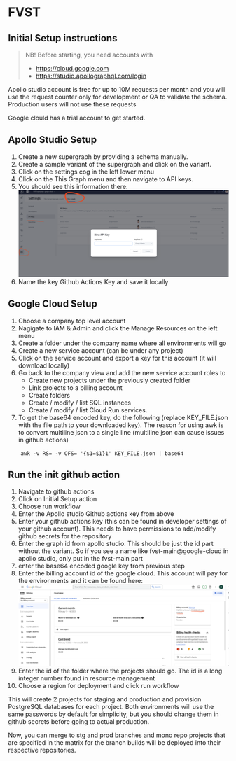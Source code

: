 # FVST

## Initial Setup instructions

> NB! Before starting, you need accounts with
>
> - https://cloud.google.com
> - https://studio.apollographql.com/login

Apollo studio account is free for up to 10M requests per month and you will use the request counter only for development or QA to validate the schema. Production users will not use these requests

Google clould has a trial account to get started.

## Apollo Studio Setup

1. Create a new supergraph by providing a schema manually.
2. Create a sample variant of the supergraph and click on the variant.
3. Click on the settings cog in the left lower menu
4. Click on the This Graph menu and then navigate to API keys.
5. You should see this information there: ![apollo-key](apollo-setup.png)
6. Name the key Github Actions Key and save it locally

## Google Cloud Setup

1. Choose a company top level account
2. Nagigate to IAM & Admin and click the Manage Resources on the left menu
3. Create a folder under the company name where all environments will go
4. Create a new service account (can be under any project)
5. Click on the service account and export a key for this account (it will download locally)
6. Go back to the company view and add the new service account roles to
   - Create new projects under the previously created folder
   - Link projects to a billing account
   - Create folders
   - Create / modify / list SQL instances
   - Create / modify / list Cloud Run services.
7. To get the base64 encoded key, do the following (replace KEY_FILE.json with the file path to your downloaded key). The reason for using awk is to convert multiline json to a single line (multiline json can cause issues in github actions)

```
    awk -v RS= -v OFS= '{$1=$1}1' KEY_FILE.json | base64
```

## Run the init github action

1. Navigate to github actions
2. Click on Initial Setup action
3. Choose run workflow
4. Enter the Apollo studio Github actions key from above
5. Enter your github actions key (this can be found in developer settings of your github account). This needs to have permissions to add/modify github secrets for the repository
6. Enter the graph id from apollo studio. This should be just the id part without the variant. So if you see a name like fvst-main@google-cloud in apollo studio, only put in the fvst-main part
7. enter the base64 encoded google key from previous step
8. Enter the billing account id of the google cloud. This account will pay for the environments and it can be found here: ![billing-account](billing-account-id.png)
9. Enter the id of the folder where the projects should go. The id is a long integer number found in resource management
10. Choose a region for deployment and click run workflow

This will create 2 projects for staging and production and provision PostgreSQL databases
for each project. Both environments will use the same passwords by default for simplicity, but you should change them in github secrets before going to actual production.

Now, you can merge to stg and prod branches and mono repo projects that are specified in the matrix for the branch builds will be deployed into their respective repositories.
